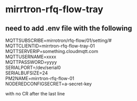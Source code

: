 # mirrtron-rfq-flow-tray
## need to add .env file with the following
MQTTSUBSCRIBE=mirrotron/rfq-flow/01/setting/#  
MQTTCLIENTID=mirrtron-rfq-flow-tray-01  
MQTTSERVERIP=something.cloudmqtt.com  
MQTTUSERNAME=xxxx  
MQTTPASSWORD=yyyy  
SERIALPORT=/dev/serial0  
SERIALBUFSIZE=24  
PM2NAME=mirrtron-rfq-flow-01   
NODEREDCONFIGSECRET=a-secret-key    

with no CR after the last line

